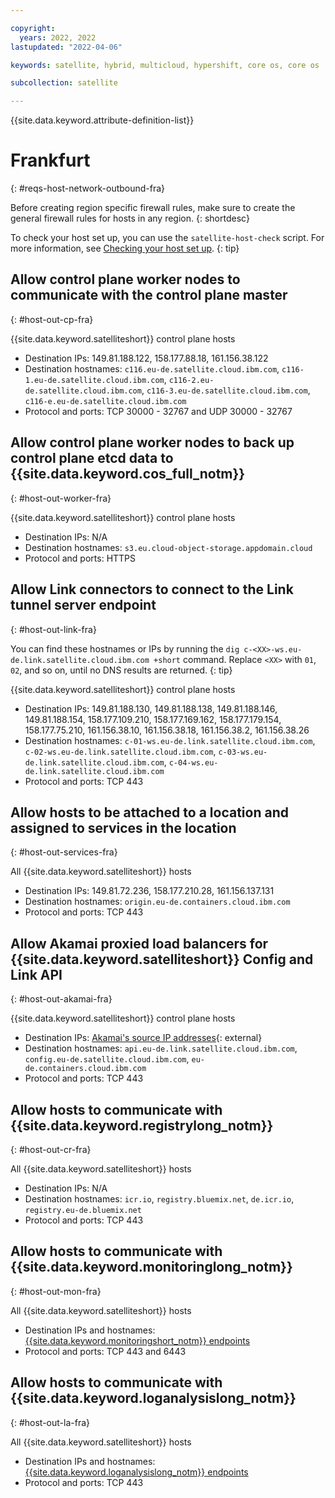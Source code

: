 ```yaml
---

copyright:
  years: 2022, 2022
lastupdated: "2022-04-06"

keywords: satellite, hybrid, multicloud, hypershift, core os, core os

subcollection: satellite

---
```


{{site.data.keyword.attribute-definition-list}}


# Frankfurt
{: #reqs-host-network-outbound-fra}

Before creating region specific firewall rules, make sure to create the general firewall rules for hosts in any region.
{: shortdesc}


To check your host set up, you can use the `satellite-host-check` script. For more information, see [Checking your host set up](/docs/satellite?topic=satellite-host-network-check).
{: tip}



## Allow control plane worker nodes to communicate with the control plane master
{: #host-out-cp-fra}



{{site.data.keyword.satelliteshort}} control plane hosts
* Destination IPs: 149.81.188.122, 158.177.88.18, 161.156.38.122  
* Destination hostnames:  `c116.eu-de.satellite.cloud.ibm.com`, `c116-1.eu-de.satellite.cloud.ibm.com`, `c116-2.eu-de.satellite.cloud.ibm.com`, `c116-3.eu-de.satellite.cloud.ibm.com`, `c116-e.eu-de.satellite.cloud.ibm.com`
* Protocol and ports: TCP 30000 - 32767 and UDP 30000 - 32767

## Allow control plane worker nodes to back up control plane etcd data to {{site.data.keyword.cos_full_notm}}
{: #host-out-worker-fra}

{{site.data.keyword.satelliteshort}} control plane hosts
* Destination IPs:   N/A
* Destination hostnames: `s3.eu.cloud-object-storage.appdomain.cloud`
* Protocol and ports: HTTPS

## Allow Link connectors to connect to the Link tunnel server endpoint
{: #host-out-link-fra}

You can find these hostnames or IPs by running the `dig c-<XX>-ws.eu-de.link.satellite.cloud.ibm.com +short` command. Replace `<XX>` with `01`, `02`, and so on, until no DNS results are returned.
{: tip}

{{site.data.keyword.satelliteshort}} control plane hosts
* Destination IPs: 149.81.188.130, 149.81.188.138, 149.81.188.146, 149.81.188.154, 158.177.109.210, 158.177.169.162, 158.177.179.154, 158.177.75.210, 161.156.38.10, 161.156.38.18, 161.156.38.2, 161.156.38.26  
* Destination hostnames:  `c-01-ws.eu-de.link.satellite.cloud.ibm.com`, `c-02-ws.eu-de.link.satellite.cloud.ibm.com`, `c-03-ws.eu-de.link.satellite.cloud.ibm.com`, `c-04-ws.eu-de.link.satellite.cloud.ibm.com`
* Protocol and ports: TCP 443

## Allow hosts to be attached to a location and assigned to services in the location
{: #host-out-services-fra}

All {{site.data.keyword.satelliteshort}} hosts
* Destination IPs: 149.81.72.236, 158.177.210.28, 161.156.137.131  
* Destination hostnames: `origin.eu-de.containers.cloud.ibm.com`
* Protocol and ports: TCP 443

## Allow Akamai proxied load balancers for {{site.data.keyword.satelliteshort}} Config and Link API
{: #host-out-akamai-fra}

{{site.data.keyword.satelliteshort}} control plane hosts
* Destination IPs:  [Akamai's source IP addresses](https://github.com/IBM-Cloud/kube-samples/tree/master/akamai/gtm-liveness-test){: external}
* Destination hostnames: `api.eu-de.link.satellite.cloud.ibm.com`, `config.eu-de.satellite.cloud.ibm.com`, `eu-de.containers.cloud.ibm.com` 
* Protocol and ports: TCP 443

## Allow hosts to communicate with {{site.data.keyword.registrylong_notm}}
{: #host-out-cr-fra}

All {{site.data.keyword.satelliteshort}} hosts
* Destination IPs:   N/A
* Destination hostnames: `icr.io`, `registry.bluemix.net`, `de.icr.io`, `registry.eu-de.bluemix.net`
* Protocol and ports: TCP 443

## Allow hosts to communicate with {{site.data.keyword.monitoringlong_notm}}
{: #host-out-mon-fra}

All {{site.data.keyword.satelliteshort}} hosts
* Destination IPs and hostnames: [{{site.data.keyword.monitoringshort_notm}} endpoints](/docs/monitoring?topic=monitoring-endpoints)
* Protocol and ports: TCP 443 and 6443

## Allow hosts to communicate with {{site.data.keyword.loganalysislong_notm}}
{: #host-out-la-fra}

All {{site.data.keyword.satelliteshort}} hosts
* Destination IPs and hostnames: [{{site.data.keyword.loganalysislong_notm}} endpoints](/docs/log-analysis?topic=log-analysis-endpoints#endpoints_api_public)
* Protocol and ports: TCP 443


